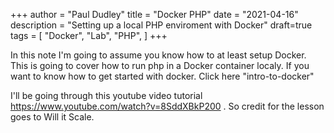 +++
author = "Paul Dudley"
title = "Docker PHP"
date = "2021-04-16"
description = "Setting up a local PHP enviroment with Docker"
draft=true 
tags = [
    "Docker",
    "Lab",
    "PHP",
]
+++

In this note I'm going to assume you know how to at least setup Docker. This is going to cover how to run php in a Docker container localy. If you want to know how to get started with docker. Click here "intro-to-docker"

I'll be going through this youtube video tutorial https://www.youtube.com/watch?v=8SddXBkP200 . So credit for the lesson goes to Will it Scale.

